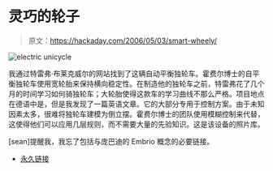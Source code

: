 # 灵巧的轮子

> 原文：<https://hackaday.com/2006/05/03/smart-wheely/>

![electric unicycle](img/edc4ac6c5ba1e5d13993a20f9cfca1bf.png)

我通过特雷弗·布莱克威尔的网站找到了这辆自动平衡独轮车。霍费尔博士的自平衡独轮车使用宽轮胎来保持横向稳定性。在制造他的独轮车之前，特雷弗花了几个月的时间学习如何骑独轮车；大轮胎使得这款车的学习曲线不那么严格。项目地点在德语中是，但是我发现了一篇英语文章。它的大部分专用于控制方案。由于未知因素太多，很难将独轮车建模为倒立摆。霍费尔博士的团队使用模糊控制来代替，这使得他们可以应用几层规则，而不需要大量的先验知识。这是该设备的照片库。

[sean]提醒我，我忘了包括与庞巴迪的 Embrio 概念的必要链接。

*   [永久链接](http://fhznet.fh-bielefeld.de/fb2/labor-le/Einrad/tecnews1.html)